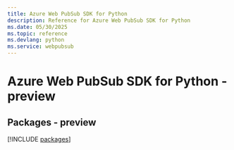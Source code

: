 ```yaml
---
title: Azure Web PubSub SDK for Python
description: Reference for Azure Web PubSub SDK for Python
ms.date: 05/30/2025
ms.topic: reference
ms.devlang: python
ms.service: webpubsub
---
```

# Azure Web PubSub SDK for Python - preview
## Packages - preview
[!INCLUDE [packages](web-pubsub-index.md)]